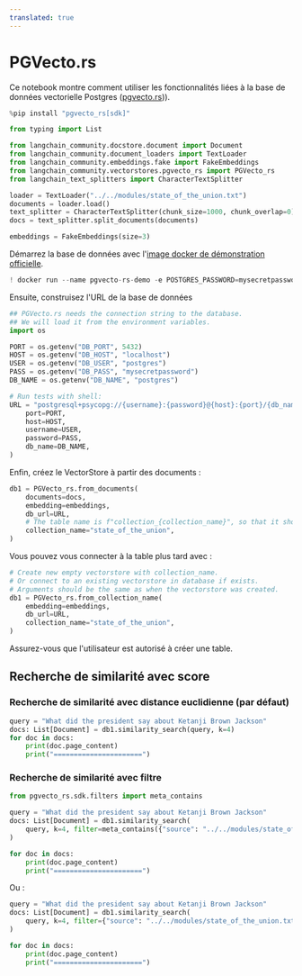 ```yaml
---
translated: true
---
```


# PGVecto.rs

Ce notebook montre comment utiliser les fonctionnalités liées à la base de données vectorielle Postgres ([pgvecto.rs](https://github.com/tensorchord/pgvecto.rs))).

```python
%pip install "pgvecto_rs[sdk]"
```

```python
from typing import List

from langchain_community.docstore.document import Document
from langchain_community.document_loaders import TextLoader
from langchain_community.embeddings.fake import FakeEmbeddings
from langchain_community.vectorstores.pgvecto_rs import PGVecto_rs
from langchain_text_splitters import CharacterTextSplitter
```

```python
loader = TextLoader("../../modules/state_of_the_union.txt")
documents = loader.load()
text_splitter = CharacterTextSplitter(chunk_size=1000, chunk_overlap=0)
docs = text_splitter.split_documents(documents)

embeddings = FakeEmbeddings(size=3)
```

Démarrez la base de données avec l'[image docker de démonstration officielle](https://github.com/tensorchord/pgvecto.rs#installation).

```python
! docker run --name pgvecto-rs-demo -e POSTGRES_PASSWORD=mysecretpassword -p 5432:5432 -d tensorchord/pgvecto-rs:latest
```

Ensuite, construisez l'URL de la base de données

```python
## PGVecto.rs needs the connection string to the database.
## We will load it from the environment variables.
import os

PORT = os.getenv("DB_PORT", 5432)
HOST = os.getenv("DB_HOST", "localhost")
USER = os.getenv("DB_USER", "postgres")
PASS = os.getenv("DB_PASS", "mysecretpassword")
DB_NAME = os.getenv("DB_NAME", "postgres")

# Run tests with shell:
URL = "postgresql+psycopg://{username}:{password}@{host}:{port}/{db_name}".format(
    port=PORT,
    host=HOST,
    username=USER,
    password=PASS,
    db_name=DB_NAME,
)
```

Enfin, créez le VectorStore à partir des documents :

```python
db1 = PGVecto_rs.from_documents(
    documents=docs,
    embedding=embeddings,
    db_url=URL,
    # The table name is f"collection_{collection_name}", so that it should be unique.
    collection_name="state_of_the_union",
)
```

Vous pouvez vous connecter à la table plus tard avec :

```python
# Create new empty vectorstore with collection_name.
# Or connect to an existing vectorstore in database if exists.
# Arguments should be the same as when the vectorstore was created.
db1 = PGVecto_rs.from_collection_name(
    embedding=embeddings,
    db_url=URL,
    collection_name="state_of_the_union",
)
```

Assurez-vous que l'utilisateur est autorisé à créer une table.

## Recherche de similarité avec score

### Recherche de similarité avec distance euclidienne (par défaut)

```python
query = "What did the president say about Ketanji Brown Jackson"
docs: List[Document] = db1.similarity_search(query, k=4)
for doc in docs:
    print(doc.page_content)
    print("======================")
```

### Recherche de similarité avec filtre

```python
from pgvecto_rs.sdk.filters import meta_contains

query = "What did the president say about Ketanji Brown Jackson"
docs: List[Document] = db1.similarity_search(
    query, k=4, filter=meta_contains({"source": "../../modules/state_of_the_union.txt"})
)

for doc in docs:
    print(doc.page_content)
    print("======================")
```

Ou :

```python
query = "What did the president say about Ketanji Brown Jackson"
docs: List[Document] = db1.similarity_search(
    query, k=4, filter={"source": "../../modules/state_of_the_union.txt"}
)

for doc in docs:
    print(doc.page_content)
    print("======================")
```
